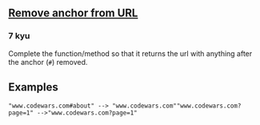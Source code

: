 <h2><a href=https://www.codewars.com/kata/51f2b4448cadf20ed0000386/train/cpp target="_blank">Remove anchor from URL</a></h2><h3>7 kyu</h3><p>Complete the function/method so that it returns the url with anything after the anchor (<code>#</code>) removed. </p><h2 id="examples">Examples</h2><pre><code>"www.codewars.com#about" --&gt; "www.codewars.com""www.codewars.com?page=1" --&gt;"www.codewars.com?page=1"</code></pre>